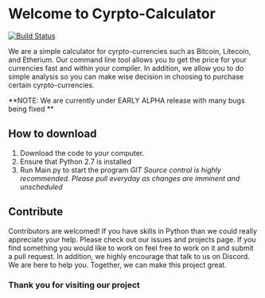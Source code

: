 
# **Welcome to Cyrpto-Calculator**
[![Build Status](https://travis-ci.org/CodeandUnite/Cyrpto_Calculator.svg?branch=master)](https://travis-ci.org/CodeandUnite/Cyrpto_Calculator)

 We are a simple calculator for cyrpto-currencies such as Bitcoin, Litecoin, and Etherium. Our command line tool allows you to get the price for your currencies fast and within your compiler. In addition, we allow you to do simple analysis so you can make wise decision in choosing to purchase certain cyrpto-currencies.


**NOTE: We are currently  under EARLY ALPHA release with many bugs being fixed **


## **How to download**

 1. Download the code to your computer.
 2. Ensure that Python 2.7 is installed
 3. Run Main.py to start the program
*GIT Source control is highly recommended. Please pull everyday as changes are imminent and unscheduled*

## **Contribute**
Contributors are welcomed! If you have skills in Python than we could really appreciate your help. Please check out our issues and projects page. If you find something you would like to work on feel free to work on it and submit a pull request. In addition, we highly encourage that talk to us on Discord. We are here to help you. Together, we can make this project great.


### Thank you for visiting our project
